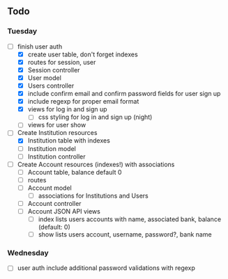 ## Todo
### Tuesday
- [ ] finish user auth
  - [x] create user table, don't forget indexes
  - [x] routes for session, user
  - [x] Session controller
  - [x] User model
  - [x] Users controller
  - [x] include confirm email and confirm password fields for user sign up
  - [x] include regexp for proper email format
  - [x] views for log in and sign up
    - [ ] css styling for log in and sign up (night)
  - [ ] views for user show
- [ ] Create Institution resources
  - [x] Institution table with indexes
  - [ ] Institution model
  - [ ] Institution controller
- [ ] Create Account resources (indexes!) with associations
  - [ ] Account table, balance default 0
  - [ ] routes
  - [ ] Account model
    - [ ] associations for Institutions and Users 
  - [ ] Account controller
  - [ ] Account JSON API views
    - [ ] index lists users accounts with name, associated bank, balance (default: 0)
    - [ ] show lists users account, username, password?, bank name

### Wednesday

- [ ] user auth include additional password validations with regexp
